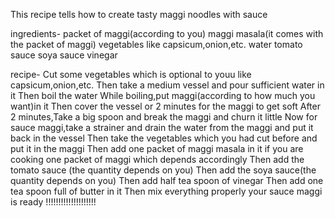 This recipe tells how to create tasty maggi noodles with sauce

ingredients-
packet of maggi(according to you)
maggi masala(it comes with the packet of maggi)
vegetables like capsicum,onion,etc.
water
tomato sauce
soya sauce
vinegar

recipe-
Cut some vegetables which is optional to youu like capsicum,onion,etc.
Then take a medium vessel and pour sufficient water in it
Then boil the water
While boiling,put maggi(according to how much you want)in it
Then cover the vessel or 2 minutes for the maggi to get soft
After 2 minutes,Take a big spoon and break the maggi and churn it little
Now for sauce maggi,take a strainer and drain the water from the maggi and put it back in the vessel
Then take the vegetables which you had cut before and put it in the maggi
Then add one packet of maggi masala in it if you are cooking one packet of maggi which depends accordingly
Then add the tomato sauce (the quantity depends on you)
Then add the soya sauce(the quantity depends on you)
Then add half tea spoon of vinegar
Then add one tea spoon full of butter in it
Then mix everything properly
your sauce maggi is ready !!!!!!!!!!!!!!!!!!!!
